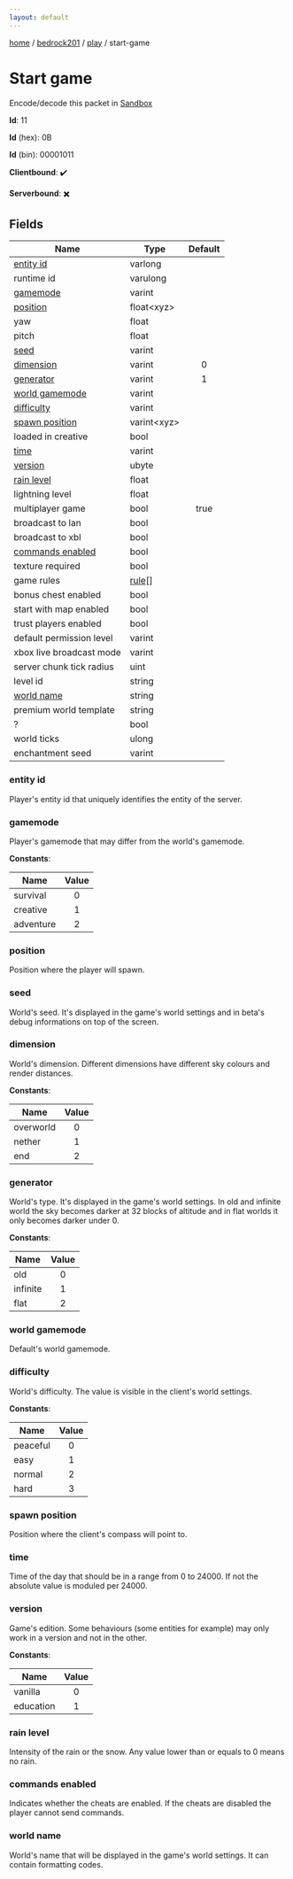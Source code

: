 ```yaml
---
layout: default
---
```


[home](/)  /  [bedrock201](/protocol/bedrock201)  /  [play](/protocol/bedrock201/play)  /  start-game

# Start game

Encode/decode this packet in [Sandbox](../../../sandbox/bedrock201#Play.StartGame)

**Id**: 11

**Id** (hex): 0B

**Id** (bin): 00001011

**Clientbound**: ✔️

**Serverbound**: ✖️

## Fields

Name | Type | Default
---|---|:---:
[entity id](#entity-id) | varlong | 
runtime id | varulong | 
[gamemode](#gamemode) | varint | 
[position](#position) | float&lt;xyz&gt; | 
yaw | float | 
pitch | float | 
[seed](#seed) | varint | 
[dimension](#dimension) | varint | 0
[generator](#generator) | varint | 1
[world gamemode](#world-gamemode) | varint | 
[difficulty](#difficulty) | varint | 
[spawn position](#spawn-position) | varint&lt;xyz&gt; | 
loaded in creative | bool | 
[time](#time) | varint | 
[version](#version) | ubyte | 
[rain level](#rain-level) | float | 
lightning level | float | 
multiplayer game | bool | true
broadcast to lan | bool | 
broadcast to xbl | bool | 
[commands enabled](#commands-enabled) | bool | 
texture required | bool | 
game rules | [rule](/protocol/bedrock201/types/rule)[] | 
bonus chest enabled | bool | 
start with map enabled | bool | 
trust players enabled | bool | 
default permission level | varint | 
xbox live broadcast mode | varint | 
server chunk tick radius | uint | 
level id | string | 
[world name](#world-name) | string | 
premium world template | string | 
? | bool | 
world ticks | ulong | 
enchantment seed | varint | 

### entity id

Player's entity id that uniquely identifies the entity of the server.

### gamemode

Player's gamemode that may differ from the world's gamemode.

**Constants**:

Name | Value
---|:---:
survival | 0
creative | 1
adventure | 2

### position

Position where the player will spawn.

### seed

World's seed. It's displayed in the game's world settings and in beta's debug informations on top of the screen.

### dimension

World's dimension. Different dimensions have different sky colours and render distances.

**Constants**:

Name | Value
---|:---:
overworld | 0
nether | 1
end | 2

### generator

World's type. It's displayed in the game's world settings.
In old and infinite world the sky becomes darker at 32 blocks of altitude and in flat worlds it only becomes darker under 0.

**Constants**:

Name | Value
---|:---:
old | 0
infinite | 1
flat | 2

### world gamemode

Default's world gamemode.

### difficulty

World's difficulty. The value is visible in the client's world settings.

**Constants**:

Name | Value
---|:---:
peaceful | 0
easy | 1
normal | 2
hard | 3

### spawn position

Position where the client's compass will point to.

### time

Time of the day that should be in a range from 0 to 24000. If not the absolute value is moduled per 24000.

### version

Game's edition. Some behaviours (some entities for example) may only work in a version and not in the other.

**Constants**:

Name | Value
---|:---:
vanilla | 0
education | 1

### rain level

Intensity of the rain or the snow. Any value lower than or equals to 0 means no rain.

### commands enabled

Indicates whether the cheats are enabled. If the cheats are disabled the player cannot send commands.

### world name

World's name that will be displayed in the game's world settings. It can contain formatting codes.
